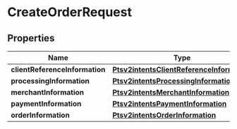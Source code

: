 
# CreateOrderRequest

## Properties
Name | Type | Description | Notes
------------ | ------------- | ------------- | -------------
**clientReferenceInformation** | [**Ptsv2intentsClientReferenceInformation**](Ptsv2intentsClientReferenceInformation.md) |  |  [optional]
**processingInformation** | [**Ptsv2intentsProcessingInformation**](Ptsv2intentsProcessingInformation.md) |  |  [optional]
**merchantInformation** | [**Ptsv2intentsMerchantInformation**](Ptsv2intentsMerchantInformation.md) |  |  [optional]
**paymentInformation** | [**Ptsv2intentsPaymentInformation**](Ptsv2intentsPaymentInformation.md) |  |  [optional]
**orderInformation** | [**Ptsv2intentsOrderInformation**](Ptsv2intentsOrderInformation.md) |  |  [optional]



